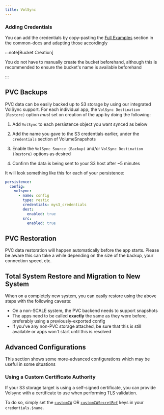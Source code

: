 ```yaml
---
title: VolSync
---
```


### Adding Credentials

You can add the credentials by copy-pasting the [Full Examples](/truecharts-common/credentials#full-examples) section in the common-docs and adapting those accordingly

:::note[Bucket Creation]

You do not have to manually create the bucket beforehand, although this is recommended to ensure the bucket's name is available beforehand

:::

## PVC Backups

PVC data can be easily backed up to S3 storage by using our integrated VolSync support. For each individual app, the `VolSync Destination (Restore)` option _must_ set on creation of the app by doing the following:

1. Add `VolSync` to each persistence object you want synced as below

2. Add the name you gave to the S3 credentials earlier, under the `credentials` section of VolumeSnapshots

3. Enable the `VolSync Source (Backup)` and/or `VolSync Destination (Restore)` options as desired

4. Confirm the data is being sent to your S3 host after ~5 minutes

It will look something like this for each of your persistence:

```yaml
persistence:
  config:
    volsync:
      - name: config
        type: restic
        credentials: mys3_credentials
        dest:
          enabled: true
        src:
          enabled: true

```

## PVC Restoration

PVC data restoration will happen automatically before the app starts. Please be aware this can take a while depending on the size of the backup, your connection speed, etc.

## Total System Restore and Migration to New System

When on a completely new system, you can easily restore using the above steps with the following caveats:

- On a non-SCALE system, the PVC backend needs to support snapshots
- The apps need to be called **exactly** the same as they were before, preferably using a previously-exported config
- If you've any non-PVC storage attached, be sure that this is still available or apps won't start until this is resolved

## Advanced Configurations

This section shows some more-advanced configurations which may be useful in some situations

### Using a Custom Certificate Authority

If your S3 storage target is using a self-signed certificate, you can provide Volsync
with a certificate to use when performing TLS validation.

To do so, simply set the [`customCA`](/truecharts-common/credentials#customca) OR
[`customCASecretRef`](/truecharts-common/credentials#customcasecretref) keys in your `credentials.$name`.
